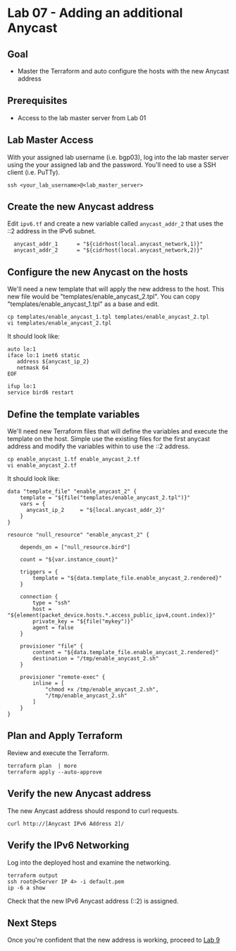 # Lab 07 - Adding an additional Anycast 

## Goal

* Master the Terraform and auto configure the hosts with the new Anycast address

## Prerequisites

* Access to the lab master server from Lab 01

## Lab Master Access

With your assigned lab username (i.e. bgp03), log into the lab master server using the your assigned lab and the password. You'll need to use a SSH client (i.e. PuTTy).

```
ssh <your_lab_username>@<lab_master_server>
```

## Create the new Anycast address

Edit ```ipv6.tf``` and create a new variable called ```anycast_addr_2``` that uses the ::2 address in the IPv6 subnet.

```
  anycast_addr_1      = "${cidrhost(local.anycast_network,1)}"
  anycast_addr_2      = "${cidrhost(local.anycast_network,2)}"
```


## Configure the new Anycast on the hosts

We'll need a new template that will apply the new address to the host. This new file would be "templates/enable_anycast_2.tpl". You can copy "templates/enable_anycast_1.tpl" as a base and edit.

```
cp templates/enable_anycast_1.tpl templates/enable_anycast_2.tpl
vi templates/enable_anycast_2.tpl
```

It should look like:
```
auto lo:1
iface lo:1 inet6 static
   address ${anycast_ip_2}
   netmask 64
EOF

ifup lo:1
service bird6 restart
```

## Define the template variables

We'll need new Terraform files that will define the variables and execute the template on the host. Simple use the existing files for the first anycast address and modify the variables within to use the ::2 address.

```
cp enable_anycast_1.tf enable_anycast_2.tf
vi enable_anycast_2.tf
```

It should look like:
```
data "template_file" "enable_anycast_2" {
    template = "${file("templates/enable_anycast_2.tpl")}"
    vars = {
      anycast_ip_2     = "${local.anycast_addr_2}"
    }
}

resource "null_resource" "enable_anycast_2" {

    depends_on = ["null_resource.bird"]

    count = "${var.instance_count}"

    triggers = {
        template = "${data.template_file.enable_anycast_2.rendered}"
    }

    connection {
        type = "ssh"
        host = "${element(packet_device.hosts.*.access_public_ipv4,count.index)}"
        private_key = "${file("mykey")}"
        agent = false
    }

    provisioner "file" {
        content = "${data.template_file.enable_anycast_2.rendered}"
        destination = "/tmp/enable_anycast_2.sh"
    }

    provisioner "remote-exec" {
        inline = [
            "chmod +x /tmp/enable_anycast_2.sh",
            "/tmp/enable_anycast_2.sh"
        ]
    }
}
```

## Plan and Apply Terraform

Review and execute the Terraform.

```
terraform plan  | more
terraform apply --auto-approve
```

## Verify the new Anycast address

The new Anycast address should respond to curl requests.
```
curl http://[Anycast IPv6 Address 2]/
```

## Verify the IPv6 Networking

Log into the deployed host and examine the networking.
```
terraform output
ssh root@<Server IP 4> -i default.pem
ip -6 a show
```

Check that the new IPv6 Anycast address (::2) is assigned.

## Next Steps

Once you're confident that the new address is working, proceed to [Lab 9](Lab09.md)
